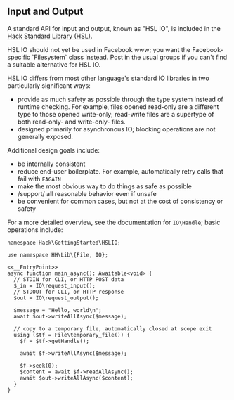 ## Input and Output

A standard API for input and output, known as "HSL IO", is included in the
[Hack Standard Library (HSL)](the-standard-library).

<p class="fbOnly">HSL IO should not yet be used in Facebook www; you want
the Facebook-specific `Filesystem` class instead. Post in the usual groups
if you can't find a suitable alternative for HSL IO.</p>

HSL IO differs from most other language's standard IO libraries in two particularly significant ways:
- provide as much safety as possible through the type system instead of runtime checking. For example,
  files opened read-only are a different type to those opened write-only; read-write files are a supertype
  of both read-only- and write-only- files.
- designed primarily for asynchronous IO; blocking operations are not generally exposed.

Additional design goals include:
- be internally consistent
- reduce end-user boilerplate. For example, automatically retry calls that fail with `EAGAIN`
- make the most obvious way to do things as safe as possible
- /support/ all reasonable behavior even if unsafe
- be convenient for common cases, but not at the cost of consistency or safety

For a more detailed overview, see the documentation for `IO\Handle`; basic operations include:

```hsl-io-basics.hack
namespace Hack\GettingStarted\HSLIO;

use namespace HH\Lib\{File, IO};

<<__EntryPoint>>
async function main_async(): Awaitable<void> {
  // STDIN for CLI, or HTTP POST data
  $_in = IO\request_input();
  // STDOUT for CLI, or HTTP response
  $out = IO\request_output();

  $message = "Hello, world\n";
  await $out->writeAllAsync($message);

  // copy to a temporary file, automatically closed at scope exit
  using ($tf = File\temporary_file()) {
    $f = $tf->getHandle();

    await $f->writeAllAsync($message);

    $f->seek(0);
    $content = await $f->readAllAsync();
    await $out->writeAllAsync($content);
  }
}
```
